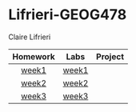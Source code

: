 # Lifrieri-GEOG478
Claire Lifrieri

| Homework | Labs | Project |
| :------: |:----:| :------:|
| [week1](homework/week1/README.md)| [week1](labs/week1/README.md) |  |
| [week2](homework/week2/README.md)| [week2](labs/week2/README.md) |  |
| [week3](homework/week3/README.md)| [week3](labs/week3/README.md) |  |
